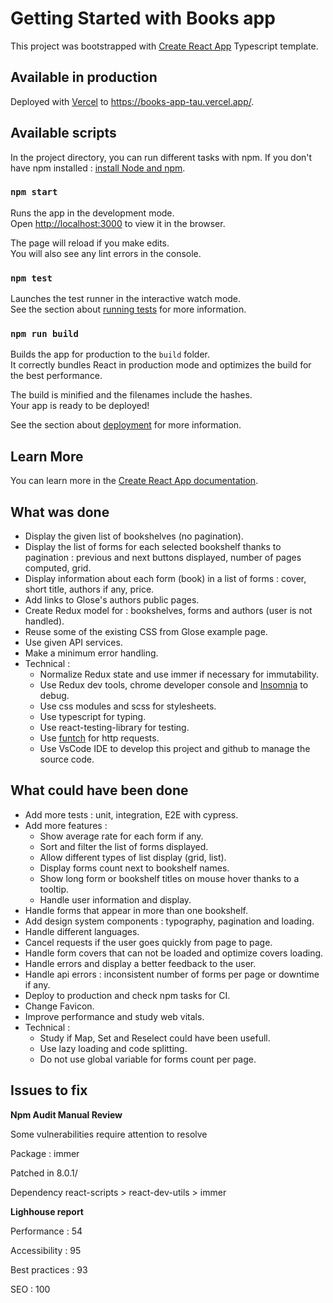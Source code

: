# Getting Started with Books app

This project was bootstrapped with [Create React App](https://github.com/facebook/create-react-app) Typescript template.

## Available in production

Deployed with [Vercel](https://vercel.com/) to https://books-app-tau.vercel.app/.

## Available scripts

In the project directory, you can run different tasks with npm.
If you don't have npm installed : [install Node and npm](https://www.npmjs.com/get-npm).

### `npm start`

Runs the app in the development mode.\
Open [http://localhost:3000](http://localhost:3000) to view it in the browser.

The page will reload if you make edits.\
You will also see any lint errors in the console.

### `npm test`

Launches the test runner in the interactive watch mode.\
See the section about [running tests](https://facebook.github.io/create-react-app/docs/running-tests) for more information.

### `npm run build`

Builds the app for production to the `build` folder.\
It correctly bundles React in production mode and optimizes the build for the best performance.

The build is minified and the filenames include the hashes.\
Your app is ready to be deployed!

See the section about [deployment](https://facebook.github.io/create-react-app/docs/deployment) for more information.

## Learn More

You can learn more in the [Create React App documentation](https://facebook.github.io/create-react-app/docs/getting-started).

## What was done

- Display the given list of bookshelves (no pagination).
- Display the list of forms for each selected bookshelf thanks to pagination : previous and next buttons displayed, number of pages computed, grid.
- Display information about each form (book) in a list of forms : cover, short title, authors if any, price.
- Add links to Glose's authors public pages.
- Create Redux model for : bookshelves, forms and authors (user is not handled).
- Reuse some of the existing CSS from Glose example page.
- Use given API services.
- Make a minimum error handling.
- Technical :
  - Normalize Redux state and use immer if necessary for immutability.
  - Use Redux dev tools, chrome developer console and [Insomnia](https://insomnia.rest/) to debug.
  - Use css modules and scss for stylesheets.
  - Use typescript for typing.
  - Use react-testing-library for testing.
  - Use [funtch](https://github.com/ViBiOh/funtch) for http requests.
  - Use VsCode IDE to develop this project and github to manage the source code.

## What could have been done

- Add more tests : unit, integration, E2E with cypress.
- Add more features :
  - Show average rate for each form if any.
  - Sort and filter the list of forms displayed.
  - Allow different types of list display (grid, list).
  - Display forms count next to bookshelf names.
  - Show long form or bookshelf titles on mouse hover thanks to a tooltip.
  - Handle user information and display.
- Handle forms that appear in more than one bookshelf.
- Add design system components : typography, pagination and loading.
- Handle different languages.
- Cancel requests if the user goes quickly from page to page.
- Handle form covers that can not be loaded and optimize covers loading.
- Handle errors and display a better feedback to the user.
- Handle api errors : inconsistent number of forms per page or downtime if any.
- Deploy to production and check npm tasks for CI.
- Change Favicon.
- Improve performance and study web vitals.
- Technical :
  - Study if Map, Set and Reselect could have been usefull.
  - Use lazy loading and code splitting.
  - Do not use global variable for forms count per page.

## Issues to fix

**Npm Audit Manual Review**

<p>Some vulnerabilities require attention to resolve</p>
<p>Package : immer</p>
<p>Patched in 8.0.1/<p>
<p>Dependency react-scripts > react-dev-utils > immer</p>

**Lighhouse report**

<p>Performance : 54</p>
<p>Accessibility : 95</p>
<p>Best practices : 93</p>
<p>SEO : 100</p>
